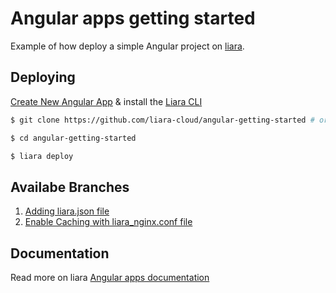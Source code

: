 # Angular apps getting started

Example of how deploy a simple Angular project on [liara](https://liara.ir).

## Deploying

[Create New Angular App](https://console.liara.ir/apps/create) & install the [Liara CLI](https://docs.liara.ir/cli/install)

```bash
$ git clone https://github.com/liara-cloud/angular-getting-started # or clone your own fork

$ cd angular-getting-started

$ liara deploy
```
## Availabe Branches

1.  [Adding liara.json file](https://github.com/liara-cloud/angular-getting-started/tree/liaraJson)
2.  [Enable Caching with liara_nginx.conf file](https://github.com/liara-cloud/angular-getting-started/tree/nginxConfig)

## Documentation
Read more on liara [Angular apps documentation
](https://docs.liara.ir/app-deploy/angular/getting-started)